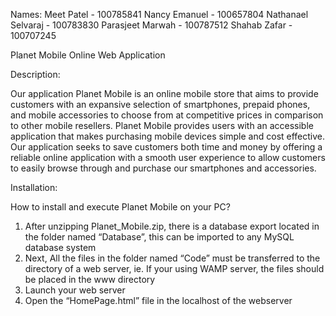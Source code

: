 Names:
Meet Patel - 100785841
Nancy Emanuel - 100657804
Nathanael Selvaraj - 100783830
Parasjeet Marwah - 100787512
Shahab Zafar - 100707245

Planet Mobile Online Web Application

Description:

Our application Planet Mobile is an online mobile store that aims to provide 
customers with an expansive selection of smartphones, prepaid phones, and 
mobile accessories to choose from at competitive prices in comparison to 
other mobile resellers. Planet Mobile provides users with an accessible 
application that makes purchasing mobile devices simple and cost effective. 
Our application seeks to save customers both time and money by offering a 
reliable online application with a smooth user experience to allow customers 
to easily browse through and purchase our smartphones and accessories. 

Installation:

How to install and execute Planet Mobile on your PC?

1.	After unzipping Planet_Mobile.zip, there is a database export located in the
	folder named “Database”, this can be imported to any MySQL database system
2.	Next, All the files in the folder named “Code” must be transferred to the 
	directory of a web server, ie. If your using WAMP server, the files should 
	be placed in the www directory
3.	Launch your web server
4.	Open the “HomePage.html” file in the localhost of the webserver
